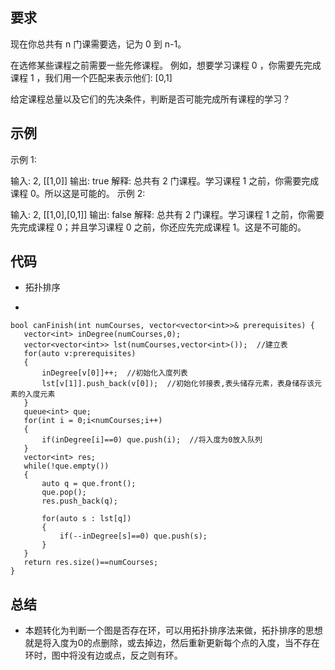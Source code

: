 ## 要求
现在你总共有 n 门课需要选，记为 0 到 n-1。

在选修某些课程之前需要一些先修课程。 例如，想要学习课程 0 ，你需要先完成课程 1 ，我们用一个匹配来表示他们: [0,1]

给定课程总量以及它们的先决条件，判断是否可能完成所有课程的学习？

## 示例
示例 1:

输入: 2, [[1,0]] 
输出: true
解释: 总共有 2 门课程。学习课程 1 之前，你需要完成课程 0。所以这是可能的。
示例 2:

输入: 2, [[1,0],[0,1]]
输出: false
解释: 总共有 2 门课程。学习课程 1 之前，你需要先完成​课程 0；并且学习课程 0 之前，你还应先完成课程 1。这是不可能的。

## 代码
- 拓扑排序

-

	bool canFinish(int numCourses, vector<vector<int>>& prerequisites) {
       vector<int> inDegree(numCourses,0);
       vector<vector<int>> lst(numCourses,vector<int>());  //建立表
       for(auto v:prerequisites)
       {
           inDegree[v[0]]++;  //初始化入度列表
           lst[v[1]].push_back(v[0]);  //初始化邻接表,表头储存元素，表身储存该元素的入度元素
       }
       queue<int> que;
       for(int i = 0;i<numCourses;i++)
       {
           if(inDegree[i]==0) que.push(i);  //将入度为0放入队列
       }
       vector<int> res;
       while(!que.empty())
       {
           auto q = que.front();
           que.pop();
           res.push_back(q);

           for(auto s : lst[q])
           {
               if(--inDegree[s]==0) que.push(s);
           }
       }
       return res.size()==numCourses;
    }



## 总结
- 本题转化为判断一个图是否存在环，可以用拓扑排序法来做，拓扑排序的思想就是将入度为0的点删除，或去掉边，然后重新更新每个点的入度，当不存在环时，图中将没有边或点，反之则有环。